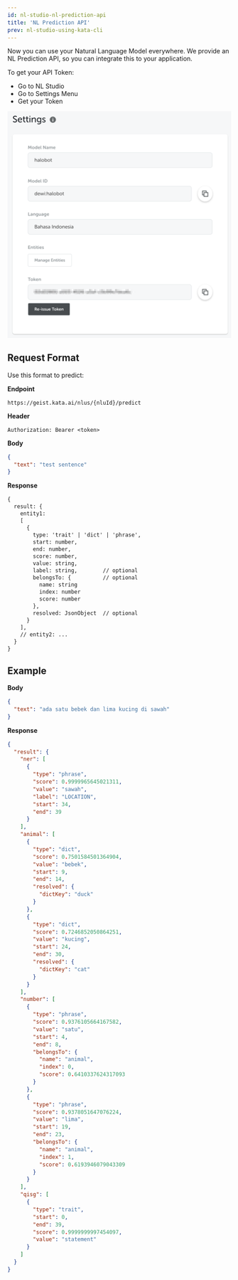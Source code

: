 ```yaml
---
id: nl-studio-nl-prediction-api
title: 'NL Prediction API'
prev: nl-studio-using-kata-cli
---
```


Now you can use your Natural Language Model everywhere. We provide an NL Prediction API, so you can integrate this to your application.

To get your API Token:

- Go to NL Studio
- Go to Settings Menu
- Get your Token

![nlsg-5](./images/nlsg-5.png)

## Request Format

Use this format to predict:

**Endpoint**

```
https://geist.kata.ai/nlus/{nluId}/predict
```

**Header**

```
Authorization: Bearer <token>
```

**Body**

```json
{
  "text": "test sentence"
}
```

**Response**

```
{
  result: {
    entity1:
    [
      {
        type: 'trait' | 'dict' | 'phrase',
        start: number,
        end: number,
        score: number,
        value: string,
        label: string,        // optional
        belongsTo: {          // optional
          name: string
          index: number
          score: number
        },
        resolved: JsonObject  // optional
      }
    ],
    // entity2: ...
  }
}
```

## Example

**Body**

```json
{
  "text": "ada satu bebek dan lima kucing di sawah"
}
```

**Response**

```json
{
  "result": {
    "ner": [
      {
        "type": "phrase",
        "score": 0.9999965645021311,
        "value": "sawah",
        "label": "LOCATION",
        "start": 34,
        "end": 39
      }
    ],
    "animal": [
      {
        "type": "dict",
        "score": 0.7501584501364904,
        "value": "bebek",
        "start": 9,
        "end": 14,
        "resolved": {
          "dictKey": "duck"
        }
      },
      {
        "type": "dict",
        "score": 0.7246852050864251,
        "value": "kucing",
        "start": 24,
        "end": 30,
        "resolved": {
          "dictKey": "cat"
        }
      }
    ],
    "number": [
      {
        "type": "phrase",
        "score": 0.9376105664167582,
        "value": "satu",
        "start": 4,
        "end": 8,
        "belongsTo": {
          "name": "animal",
          "index": 0,
          "score": 0.6410337624317093
        }
      },
      {
        "type": "phrase",
        "score": 0.9378051647076224,
        "value": "lima",
        "start": 19,
        "end": 23,
        "belongsTo": {
          "name": "animal",
          "index": 1,
          "score": 0.6193946079043309
        }
      }
    ],
    "qisg": [
      {
        "type": "trait",
        "start": 0,
        "end": 39,
        "score": 0.9999999997454097,
        "value": "statement"
      }
    ]
  }
}
```

